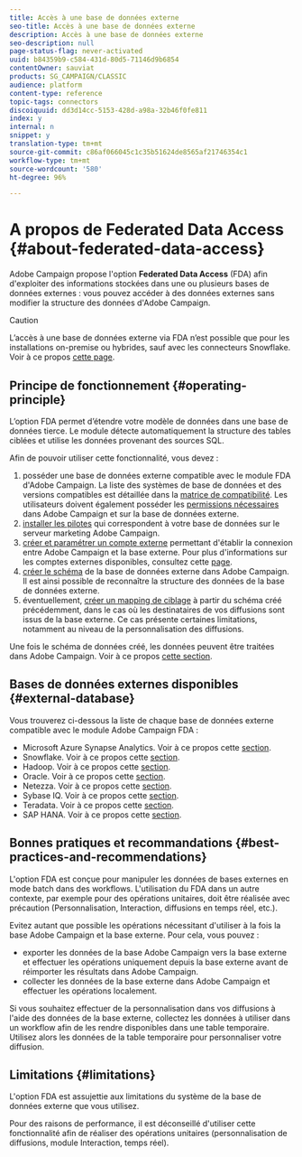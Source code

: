 ```yaml
---
title: Accès à une base de données externe
seo-title: Accès à une base de données externe
description: Accès à une base de données externe
seo-description: null
page-status-flag: never-activated
uuid: b84359b9-c584-431d-80d5-71146d9b6854
contentOwner: sauviat
products: SG_CAMPAIGN/CLASSIC
audience: platform
content-type: reference
topic-tags: connectors
discoiquuid: dd3d14cc-5153-428d-a98a-32b46f0fe811
index: y
internal: n
snippet: y
translation-type: tm+mt
source-git-commit: c86af066045c1c35b51624de8565af21746354c1
workflow-type: tm+mt
source-wordcount: '580'
ht-degree: 96%

---
```



# A propos de Federated Data Access {#about-federated-data-access}

Adobe Campaign propose l&#39;option **Federated Data Access** (FDA) afin d&#39;exploiter des informations stockées dans une ou plusieurs bases de données externes : vous pouvez accéder à des données externes sans modifier la structure des données d&#39;Adobe Campaign.

>[!CAUTION]
>
>L’accès à une base de données externe via FDA n’est possible que pour les installations on-premise ou hybrides, sauf avec les connecteurs Snowflake. Voir à ce propos [cette page](https://helpx.adobe.com/fr/campaign/kb/acc-on-prem-vs-hosted.html).

## Principe de fonctionnement {#operating-principle}

L’option FDA permet d’étendre votre modèle de données dans une base de données tierce. Le module détecte automatiquement la structure des tables ciblées et utilise les données provenant des sources SQL.

Afin de pouvoir utiliser cette fonctionnalité, vous devez :

1. posséder une base de données externe compatible avec le module FDA d&#39;Adobe Campaign. La liste des systèmes de base de données et des versions compatibles est détaillée dans la [matrice de compatibilité](https://helpx.adobe.com/fr/campaign/kb/compatibility-matrix.html). Les utilisateurs doivent également posséder les [permissions nécessaires](../../platform/using/remote-database-access-rights.md) dans Adobe Campaign et sur la base de données externe.
1. [installer les pilotes](../../platform/using/specific-configuration-database.md) qui correspondent à votre base de données sur le serveur marketing Adobe Campaign.
1. [créer et paramétrer un compte externe](../../platform/using/connecting-to-database.md) permettant d&#39;établir la connexion entre Adobe Campaign et la base externe. Pour plus d&#39;informations sur les comptes externes disponibles, consultez cette [page](../../platform/using/external-accounts.md).
1. [créer le schéma](../../platform/using/creating-data-schema.md) de la base de données externe dans Adobe Campaign. Il est ainsi possible de reconnaître la structure des données de la base de données externe.
1. éventuellement, [créer un mapping de ciblage](../../platform/using/defining-data-mapping.md) à partir du schéma créé précédemment, dans le cas où les destinataires de vos diffusions sont issus de la base externe. Ce cas présente certaines limitations, notamment au niveau de la personnalisation des diffusions.

Une fois le schéma de données créé, les données peuvent être traitées dans Adobe Campaign. Voir à ce propos [cette section](../../workflow/using/accessing-an-external-database--fda-.md).

## Bases de données externes disponibles {#external-database}

Vous trouverez ci-dessous la liste de chaque base de données externe compatible avec le module Adobe Campaign FDA :

* Microsoft Azure Synapse Analytics. Voir à ce propos cette [section](../../platform/using/specific-configuration-database.md#azure-external).
* Snowflake. Voir à ce propos cette [section](../../platform/using/specific-configuration-database.md#configure-access-to-snowflake).
* Hadoop. Voir à ce propos cette [section](../../platform/using/specific-configuration-database.md#configure-access-to-hadoop-3).
* Oracle. Voir à ce propos cette [section](../../platform/using/specific-configuration-database.md#configure-access-to-oracle).
* Netezza. Voir à ce propos cette [section](../../platform/using/specific-configuration-database.md#configure-access-to-netezza).
* Sybase IQ. Voir à ce propos cette [section](../../platform/using/specific-configuration-database.md#configure-access-to-sybase-iq).
* Teradata. Voir à ce propos cette [section](../../platform/using/specific-configuration-database.md#configure-access-to-teradata).
* SAP HANA. Voir à ce propos cette [section](../../platform/using/specific-configuration-database.md).

## Bonnes pratiques et recommandations {#best-practices-and-recommendations}

L&#39;option FDA est conçue pour manipuler les données de bases externes en mode batch dans des workflows. L&#39;utilisation du FDA dans un autre contexte, par exemple pour des opérations unitaires, doit être réalisée avec précaution (Personnalisation, Interaction, diffusions en temps réel, etc.).

Evitez autant que possible les opérations nécessitant d&#39;utiliser à la fois la base Adobe Campaign et la base externe. Pour cela, vous pouvez :

* exporter les données de la base Adobe Campaign vers la base externe et effectuer les opérations uniquement depuis la base externe avant de réimporter les résultats dans Adobe Campaign.
* collecter les données de la base externe dans Adobe Campaign et effectuer les opérations localement.

Si vous souhaitez effectuer de la personnalisation dans vos diffusions à l&#39;aide des données de la base externe, collectez les données à utiliser dans un workflow afin de les rendre disponibles dans une table temporaire. Utilisez alors les données de la table temporaire pour personnaliser votre diffusion.

## Limitations {#limitations}

L&#39;option FDA est assujettie aux limitations du système de la base de données externe que vous utilisez.

Pour des raisons de performance, il est déconseillé d&#39;utiliser cette fonctionnalité afin de réaliser des opérations unitaires (personnalisation de diffusions, module Interaction, temps réel).
